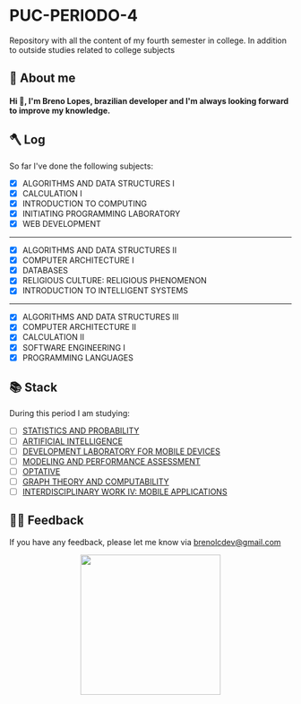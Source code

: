 # PUC-PERIODO-4
 Repository with all the content of my fourth semester in college. In addition to outside studies related to college subjects
 
## 🚀 About me
#### Hi 👋, I'm Breno Lopes, brazilian developer and I'm always looking forward to improve my knowledge.

##  🪓 Log
So far I've done the following subjects:

- [x] ALGORITHMS AND DATA STRUCTURES I
- [x] CALCULATION I
- [X] INTRODUCTION TO COMPUTING
- [X] INITIATING PROGRAMMING LABORATORY
- [X] WEB DEVELOPMENT
---
- [X] ALGORITHMS AND DATA STRUCTURES II
- [X] COMPUTER ARCHITECTURE I
- [X] DATABASES
- [X] RELIGIOUS CULTURE: RELIGIOUS PHENOMENON
- [X] INTRODUCTION TO INTELLIGENT SYSTEMS
---
- [X] ALGORITHMS AND DATA STRUCTURES III
- [X] COMPUTER ARCHITECTURE II
- [x] CALCULATION II
- [X] SOFTWARE ENGINEERING I
- [X] PROGRAMMING LANGUAGES

## 📚 Stack
During this period I am studying:
- [ ] [STATISTICS AND PROBABILITY](https://github.com/zTrolly/PUC-PERIODO-4/tree/main/STATISTICS%20AND%20PROBABILITY)
- [ ] [ARTIFICIAL INTELLIGENCE](https://github.com/zTrolly/PUC-PERIODO-4/tree/main/ARTIFICIAL%20INTELLIGENCE)
- [ ] [DEVELOPMENT LABORATORY FOR MOBILE DEVICES](https://github.com/zTrolly/PUC-PERIODO-4/tree/main/DEVELOPMENT%20LABORATORY%20FOR%20MOBILE%20DEVICES)
- [ ] [MODELING AND PERFORMANCE ASSESSMENT](https://github.com/zTrolly/PUC-PERIODO-4/tree/main/MODELING%20AND%20PERFORMANCE%20ASSESSMENT)
- [ ] [OPTATIVE]()
- [ ] [GRAPH THEORY AND COMPUTABILITY](https://github.com/zTrolly/PUC-PERIODO-4/tree/main/GRAPH%20THEORY%20AND%20COMPUTABILITY)
- [ ] [INTERDISCIPLINARY WORK IV: MOBILE APPLICATIONS](https://github.com/zTrolly/PUC-PERIODO-4/tree/main/INTERDISCIPLINARY%20WORK%20IV:%20MOBILE%20APPLICATIONS)

## 👍🏾 Feedback

If you have any feedback, please let me know via brenolcdev@gmail.com

<p align="center">
  <img src="https://user-images.githubusercontent.com/61760048/164353961-e9206f96-b909-4424-8640-8fa24eb52679.png" width="250"/>
</p>

#


